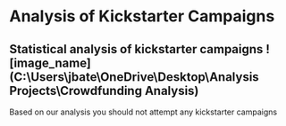 # Analysis of Kickstarter Campaigns
Statistical analysis of kickstarter campaigns
![image_name](C:\Users\jbate\OneDrive\Desktop\Analysis Projects\Crowdfunding Analysis)
---
Based on our analysis you should not attempt any kickstarter campaigns
